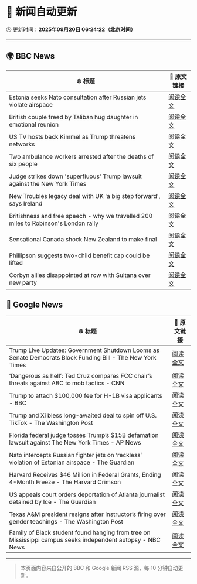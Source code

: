# 🧠 新闻自动更新

🕒 更新时间：**2025年09月20日 06:24:22（北京时间）**

---

## 🌍 BBC News

| 🌐 标题 | 🔗 原文链接 |
|--------|-------------|
| Estonia seeks Nato consultation after Russian jets violate airspace | [阅读全文](https://www.bbc.com/news/articles/czrp6p5mj3zo?at_medium=RSS&at_campaign=rss) |
| British couple freed by Taliban hug daughter in emotional reunion | [阅读全文](https://www.bbc.com/news/articles/c0q7l8ewj0wo?at_medium=RSS&at_campaign=rss) |
| US TV hosts back Kimmel as Trump threatens networks | [阅读全文](https://www.bbc.com/news/articles/clyxjve3pe2o?at_medium=RSS&at_campaign=rss) |
| Two ambulance workers arrested after the deaths of six people | [阅读全文](https://www.bbc.com/news/articles/cvgvnvnm0vro?at_medium=RSS&at_campaign=rss) |
| Judge strikes down 'superfluous' Trump lawsuit against the New York Times | [阅读全文](https://www.bbc.com/news/articles/c62n7025wdgo?at_medium=RSS&at_campaign=rss) |
| New Troubles legacy deal with UK 'a big step forward', says Ireland | [阅读全文](https://www.bbc.com/news/articles/ckged550k76o?at_medium=RSS&at_campaign=rss) |
| Britishness and free speech - why we travelled 200 miles to Robinson's London rally | [阅读全文](https://www.bbc.com/news/articles/c4g9006l6z6o?at_medium=RSS&at_campaign=rss) |
| Sensational Canada shock New Zealand to make final | [阅读全文](https://www.bbc.com/sport/rugby-union/articles/cy8r5pyrk80o?at_medium=RSS&at_campaign=rss) |
| Phillipson suggests two-child benefit cap could be lifted | [阅读全文](https://www.bbc.com/news/articles/cwy917g0420o?at_medium=RSS&at_campaign=rss) |
| Corbyn allies disappointed at row with Sultana over new party | [阅读全文](https://www.bbc.com/news/articles/cj4ywy0j0rgo?at_medium=RSS&at_campaign=rss) |

## 📰 Google News

| 🌐 标题 | 🔗 原文链接 |
|--------|-------------|
| Trump Live Updates: Government Shutdown Looms as Senate Democrats Block Funding Bill - The New York Times | [阅读全文](https://news.google.com/rss/articles/CBMiY0FVX3lxTE05c3dlVC1aSktRTjdLNTNnNHQ2QWtmRjhrcjZhR2x5c0JPOHNuLXRQbktFaldTVDJJNzRWYXRPTk95aTk1a2x2NzMxbjRVNjRQa1FxSFpfVnZKS1g4cjVJQlJjVQ?oc=5) |
| ‘Dangerous as hell’: Ted Cruz compares FCC chair’s threats against ABC to mob tactics - CNN | [阅读全文](https://news.google.com/rss/articles/CBMibEFVX3lxTE9YZW05eU5lLU1LckFXMy00STcwREpVVjdPczNKMUNCdlFNdEhqU25jd1lfdHVIMklVQi1SLWc0SEJHb2JqaEx1ak5wM0VzbWNWSnBYUkdicmxLQWJjVjE0WUlyQTZ1X1d0eDJqYg?oc=5) |
| Trump to attach $100,000 fee for H-1B visa applicants - BBC | [阅读全文](https://news.google.com/rss/articles/CBMiWkFVX3lxTE90Ry0zaklfYUxRem15dF9kcDdQZzBOWU9tVnNBQXpPT1JHNGlYV2RiNjI2NHZoaTVxMm1yY1ZJLVhrUGR3UWpjbEpHdzVTcGJUUmppME1Dcnd6d9IBX0FVX3lxTFBQODRPTmNtTmhZVVdrdVhXSk5rWW52Wi1QOG9NQnRQaUsxcHo5TUJRdnpubHhZYnV0RlpWc0RJSVR5dVhUd1VPbUFyc25CWkZESkVGQkpUcWpQSTVBb0dr?oc=5) |
| Trump and Xi bless long-awaited deal to spin off U.S. TikTok - The Washington Post | [阅读全文](https://news.google.com/rss/articles/CBMihwFBVV95cUxNUnBIYnE3NXZNLWYzTW5SSm1RWm90Q04yTjR2bnlNMF84bE5UV1NsTUVyZzViN2JqMVdaZjZnQjAyaV9wNlpZenVpRzFtR0FyMHpadzRzWFVaRnlRNDNqc0NtbWw2Q2l1MDVVeXBSVUxDWU0wajd5SFFMRXppb3FNZlk5b3pMaHc?oc=5) |
| Florida federal judge tosses Trump’s $15B defamation lawsuit against The New York Times - AP News | [阅读全文](https://news.google.com/rss/articles/CBMikgFBVV95cUxORF80WHRCSGZhNTFTSXZDU1JSVnEtWmdOYk9UaURqZzg1YVI2enFDNnU3d00yZy1OR3NHRk1SRTl4d3pvcUJkLUhiOVFZZU8yQm1PaGJJbDBSQnFVRHYxYWVSM29ubFdraGhlN043U2JjMVlfREVyVFpUZTlYNXlrZmtXQW1qb3F5UzF3bUN0Mk9pQQ?oc=5) |
| Nato intercepts Russian fighter jets on ‘reckless’ violation of Estonian airspace - The Guardian | [阅读全文](https://news.google.com/rss/articles/CBMipwFBVV95cUxQTzNNanpJWk1QUkJYNFdkenF2TEswdXpiY3dhMzNvNDhDdjBROUlCT0N0WVQ2cGZGcEpwRUNjaFRhSEUyN2RXZE9uVGg2UmVnY1VNdnZCY1VHU28wb0FMRVhnSTFmSVJRUkZBYWpiVmtzd1ZHemtzRGxaWmk0aDNudGtneFJjdGRJYmwxUWFBSkRFbGl5V0FOcWx0N3JadmU5QmJTd0dTTQ?oc=5) |
| Harvard Receives $46 Million in Federal Grants, Ending 4-Month Freeze - The Harvard Crimson | [阅读全文](https://news.google.com/rss/articles/CBMidkFVX3lxTE0xeTNUWEZFRlNBR0QwUEg1ajJwWkhZVHg3bDctZEpIcm5hQno1cXJyQkhWMHBfLUNTSlh3TkN0OU1NVTNGckloeG9hVUc3bjFkc0ZkX2VES3Q0OERWZV9JR3E0b2ZsT0xaZi00SVZaekpCVDdjdkE?oc=5) |
| US appeals court orders deportation of Atlanta journalist detained by Ice - The Guardian | [阅读全文](https://news.google.com/rss/articles/CBMilwFBVV95cUxOX09hV19VVFhQMDNyTVNHWklLenFuSWJXb3FUejk5Q2ZRRFVqTzhBX09iQzZCVEVGWTJGLW9LQ1g0eWV0TnRCUXVOeXZlRkJXelJiT25DNGlfWTNtak0wazdCYVAzNXUxamZJRkt2M2JJUEhhaDRwMXdWaTFrdjVBejZKeGU1eTRoTWlIdUppaDNVdnRhcFI4?oc=5) |
| Texas A&M president resigns after instructor’s firing over gender teachings - The Washington Post | [阅读全文](https://news.google.com/rss/articles/CBMilwFBVV95cUxQRFV5ZXdfUmF5RWlVVlZCODRrZWl1RFNFS0g1WmZiaEpFUkZrZUVkUjdlRGxYX0hwSHRjVVdOM3hHaE51RkhJNjg5dk01dWRlNW1YSFFoZjh2NURVZmdfNjlTYmFESV92d3VsX0NYNEY5c1pDWlowczBlU0pWNHFFS0pNeUdSOTMtX0phbk9IS21kSzV1Vkhj?oc=5) |
| Family of Black student found hanging from tree on Mississippi campus seeks independent autopsy - NBC News | [阅读全文](https://news.google.com/rss/articles/CBMiugFBVV95cUxOeEhkR3JSb05BZ1NaRkxxdXJnc1NNTzl3MDktTDUxSlZCTjNtblRQRnhrTkpmMnlYd2d2Tk1tNnlGa1ZZZjB0U012TEMxWWxQSm9mbV82eXpCT2ZlalM0WmhHb2Y4SUhPYVdmdkhLdGI2bnpJMlRDM3BUUGw2LUhKR2E1M0E2YkM4ZVJOZWREMmQzLXFxeFl5WW5YeW5kOUxTSjBVUkZKYjFXZ05keWgtWEVBYldJMk9kX2fSAVZBVV95cUxNdVZMUmFjYS1NSnlmZ2gxWXRSR3dfTnpZRFlwdUJ1NE5SSVhZMzNlZU12SUR2bG1kaFFSWTAxdUV4RkZ1aUgyeVl3dEkxSWVpcDdxTDFVUQ?oc=5) |

---
> 本页面内容来自公开的 BBC 和 Google 新闻 RSS 源，每 10 分钟自动更新。